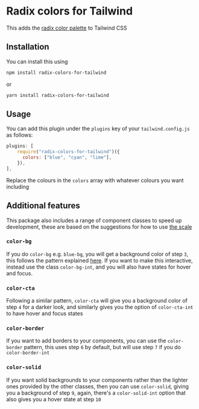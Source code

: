 # Radix colors for Tailwind

This adds the [radix color palette](https://www.radix-ui.com/colors) to Tailwind CSS

## Installation

You can install this using

```sh
npm install radix-colors-for-tailwind
```

or

```sh
yarn install radix-colors-for-tailwind
```

## Usage

You can add this plugin under the `plugins` key of your `tailwind.config.js` as follows:

```js
plugins: [
    require("radix-colors-for-tailwind")({
      colors: ["blue", "cyan", "lime"],
    }),
],
```

Replace the colours in the `colors` array with whatever colours you want including

## Additional features

This package also includes a range of component classes to speed up development, these are based on the suggestions for how to use [the scale](https://www.radix-ui.com/docs/colors/palette-composition/understanding-the-scale)

### `color-bg`

If you do `color-bg` e.g. `blue-bg`, you will get a background color of step `3`, this follows the pattern explained [here](https://www.radix-ui.com/docs/colors/palette-composition/understanding-the-scale#steps-35-component-backgrounds). If you want to make this interactive, instead use the class `color-bg-int`, and you will also have states for hover and focus.

### `color-cta`

Following a similar pattern, `color-cta` will give you a background color of step `4` for a darker look, and similarly gives you the option of `color-cta-int` to have hover and focus states

### `color-border`

If you want to add borders to your components, you can use the `color-border` pattern, this uses step `6` by default, but will use step `7` if you do `color-border-int`

### `color-solid`

If you want solid backgrounds to your components rather than the lighter ones provided by the other classes, then you can use `color-solid`, giving you a background of step `9`, again, there's a `color-solid-int` option that also gives you a hover state at step `10`
